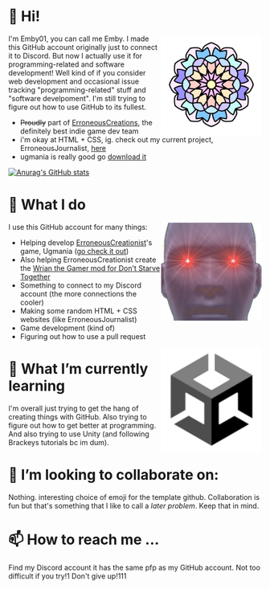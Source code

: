 # 👋 Hi! 
<img src="japanflowertransparent.png" alt="pfp" width="200" align="right">

I'm Emby01, you can call me Emby. I made this GitHub account originally just to connect it to Discord. But now I actually use it for programming-related and software development! Well kind of if you consider web development and occasional issue tracking "programming-related" stuff and "software develpoment". I'm still trying to figure out how to use GitHub to its fullest.

- ~~Proudly~~ part of [ErroneousCreations](https://github.com/ErroneousCreations), the definitely best indie game dev team
- i'm okay at HTML + CSS, ig. check out my current project, ErroneousJournalist, [here](https://github.com/Emby01/ErroneousJournalist)
- ugmania is really good go [download it](https://erroneouscreationist.itch.io/ugmania)

[![Anurag's GitHub stats](https://github-readme-stats.vercel.app/api?username=Emby01&show_icons=true&theme=tokyonight&hide_border=true)](https://github.com/anuraghazra/github-readme-stats)

# 👀 What I do
I use this GitHub account for many things:
<img src="ugfavicon.png" alt="ug favicon" width="200" align="right">
- Helping develop [ErroneousCreationist](https://github.com/ErroneousCreationist)'s game, Ugmania ([go check it out](https://erroneouscreationist.itch.io/ugmania)) 
- Also helping ErroneousCreationist create the [Wrian the Gamer mod for Don't Starve Together](https://steamcommunity.com/sharedfiles/filedetails/?id=2837791923)
- Something to connect to my Discord account (the more connections the cooler)
- Making some random HTML + CSS websites (like ErroneousJournalist)
- Game development (kind of)
- Figuring out how to use a pull request

<img src="logo-unity-web.png" alt="unity logo" width="200" align="right">

# 🌱 What I’m currently learning
I'm overall just trying to get the hang of creating things with GitHub. Also trying to figure out how to get better at programming. And also trying to use Unity (and following Brackeys tutorials bc im dum).
# 💞️ I’m looking to collaborate on: 
Nothing. interesting choice of emoji for the template github. Collaboration is fun but that's something that I like to call a *later problem*. Keep that in mind.
# 📫 How to reach me ...
Find my Discord account it has the same pfp as my GitHub account. Not too difficult if you try!1 Don't give up!111
<!---
Emby01/Emby01 is a ✨ special ✨ repository because its `README.md` (this file) appears on your GitHub profile.
You can click the Preview link to take a look at your changes.
--->
